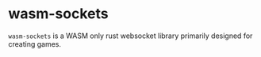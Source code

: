 # wasm-sockets

`wasm-sockets` is a WASM only rust websocket library primarily designed for creating games.
